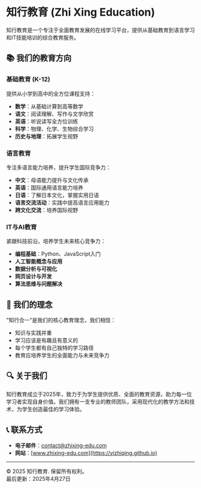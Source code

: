 # 知行教育 (Zhi Xing Education)

知行教育是一个专注于全面教育发展的在线学习平台，提供从基础教育到语言学习和IT技能培训的综合教育服务。

## 📚 我们的教育方向

### 基础教育 (K-12)
提供从小学到高中的全方位课程支持：
- **数学**：从基础计算到高等数学
- **语文**：阅读理解、写作与文学欣赏
- **英语**：听说读写全方位训练
- **科学**：物理、化学、生物综合学习
- **历史与地理**：拓展学生视野

### 语言教育
专注多语言能力培养，提升学生国际竞争力：
- **中文**：母语能力提升与文化传承
- **英语**：国际通用语言能力培养
- **日语**：了解日本文化，掌握实用日语
- **语言交流活动**：实践中提高语言应用能力
- **跨文化交流**：培养国际视野

### IT与AI教育
紧跟科技前沿，培养学生未来核心竞争力：
- **编程基础**：Python、JavaScript入门
- **人工智能概念与应用**
- **数据分析与可视化**
- **网页设计与开发**
- **算法思维与问题解决**

## 🌟 我们的理念

"知行合一"是我们的核心教育理念，我们相信：
- 知识与实践并重
- 学习应该是有趣且有意义的
- 每个学生都有自己独特的学习路径
- 教育应培养学生的全面能力与未来竞争力

## 🔍 关于我们

知行教育成立于2025年，致力于为学生提供优质、全面的教育资源，助力每一位学习者实现自身价值。我们拥有一支专业的教师团队，采用现代化的教学方法和技术，为学生创造最佳的学习体验。

## 📞 联系方式

- **电子邮件**：contact@zhixing-edu.com
- **网站**：[www.zhixing-edu.com](https://yizhiqing.github.io)

---

&copy; 2025 知行教育. 保留所有权利。  
最后更新：2025年4月27日